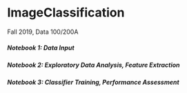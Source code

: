 # ImageClassification
Fall 2019, Data 100/200A

##### Notebook 1: Data Input
##### Notebook 2: Exploratory Data Analysis, Feature Extraction
##### Notebook 3: Classifier Training, Performance Assessment
